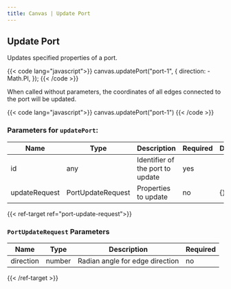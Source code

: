 ```yaml
---
title: Canvas | Update Port
---
```


## Update Port

Updates specified properties of a port.

{{< code lang="javascript">}}
canvas.updatePort("port-1", {
  direction: -Math.PI,
});
{{< /code >}}

When called without parameters, the coordinates of all edges connected to the port will be updated.

{{< code lang="javascript">}}
canvas.updatePort("port-1")
{{< /code >}}

### Parameters for `updatePort`:

| Name          | Type                                                          | Description                  | Required | Default |
|---------------|---------------------------------------------------------------|------------------------------|----------|---------|
| id            | any                                                           | Identifier of the port to update | yes      |         |
| updateRequest | <span data-ref="port-update-request">PortUpdateRequest</span> | Properties to update         | no       | {}      |

{{< ref-target ref="port-update-request">}}
### `PortUpdateRequest` Parameters

| Name      | Type   | Description                     | Required |
|-----------|--------|---------------------------------|----------|
| direction | number | Radian angle for edge direction | no       |
{{< /ref-target >}}
